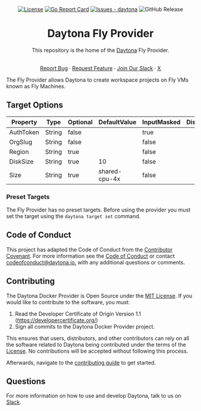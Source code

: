 <div align="center">

[![License](https://img.shields.io/badge/License-MIT-blue)](#license)
[![Go Report Card](https://goreportcard.com/badge/github.com/daytonaio/daytona-provider-fly)](https://goreportcard.com/report/github.com/daytonaio/daytona-provider-fly)
[![Issues - daytona](https://img.shields.io/github/issues/daytonaio/daytona-fly-provider)](https://github.com/daytonaio/daytona-provider-fly/issues)
![GitHub Release](https://img.shields.io/github/v/release/daytonaio/daytona-fly-provider)

</div>

<h1 align="center">Daytona Fly Provider</h1>
<div align="center">
This repository is the home of the <a href="https://github.com/daytonaio/daytona">Daytona</a> Fly Provider.
</div>
</br>

<p align="center">
  <a href="https://github.com/daytonaio/daytona-provider-fly/issues/new?assignees=&labels=bug&projects=&template=bug_report.md&title=%F0%9F%90%9B+Bug+Report%3A+">Report Bug</a>
    ·
  <a href="https://github.com/daytonaio/daytona-provider-fly/issues/new?assignees=&labels=enhancement&projects=&template=feature_request.md&title=%F0%9F%9A%80+Feature%3A+">Request Feature</a>
    ·
  <a href="https://join.slack.com/t/daytonacommunity/shared_invite/zt-273yohksh-Q5YSB5V7tnQzX2RoTARr7Q">Join Our Slack</a>
    ·
  <a href="https://x.com/Daytonaio">X</a>
</p>

The Fly Provider allows Daytona to create workspace projects on Fly VMs known as Fly Machines.

## Target Options

| Property  | Type   | Optional | DefaultValue  | InputMasked | DisabledPredicate |
| --------- | ------ | -------- | ------------- | ----------- | ----------------- |
| AuthToken | String | false    |               | true        |                   |
| OrgSlug   | String | false    |               | false       |                   |
| Region    | String | true     |               | false       |                   |
| DiskSize  | String | true     | 10            | false       |                   |
| Size      | String | true     | shared-cpu-4x | false       |                   |

### Preset Targets

The Fly Provider has no preset targets. Before using the provider you must set the target using the `daytona target set` command.

## Code of Conduct

This project has adapted the Code of Conduct from the [Contributor Covenant](https://www.contributor-covenant.org/). For more information see the [Code of Conduct](CODE_OF_CONDUCT.md) or contact [codeofconduct@daytona.io.](mailto:codeofconduct@daytona.io) with any additional questions or comments.

## Contributing

The Daytona Docker Provider is Open Source under the [MIT License](LICENSE). If you would like to contribute to the software, you must:

1. Read the Developer Certificate of Origin Version 1.1 (https://developercertificate.org/)
2. Sign all commits to the Daytona Docker Provider project.

This ensures that users, distributors, and other contributors can rely on all the software related to Daytona being contributed under the terms of the [License](LICENSE). No contributions will be accepted without following this process.

Afterwards, navigate to the [contributing guide](CONTRIBUTING.md) to get started.

## Questions

For more information on how to use and develop Daytona, talk to us on
[Slack](https://join.slack.com/t/daytonacommunity/shared_invite/zt-273yohksh-Q5YSB5V7tnQzX2RoTARr7Q).
